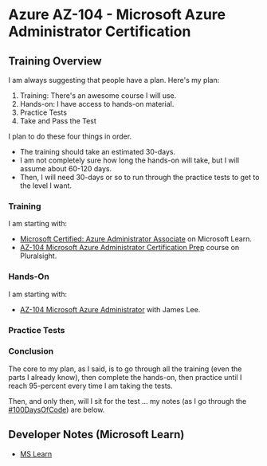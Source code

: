 # Azure AZ-104 - Microsoft Azure Administrator Certification

## Training Overview

I am always suggesting that people have a plan. Here's my plan:

1. Training: There's an awesome course I will use.
2. Hands-on: I have access to hands-on material.
3. Practice Tests
4. Take and Pass the Test

I plan to do these four things in order.

* The training should take an estimated 30-days.
* I am not completely sure how long the hands-on will take, but I will assume about 60-120 days.
* Then, I will need 30-days or so to run through the practice tests to get to the level I want.

### Training

I am starting with:

* [Microsoft Certified: Azure Administrator Associate](https://learn.microsoft.com/en-us/credentials/certifications/azure-administrator/?practice-assessment-type=certification) on Microsoft Learn.
* [AZ-104 Microsoft Azure Administrator Certification Prep](https://app.pluralsight.com/library/courses/az-104-microsoft-azure-adminstrator-certification-prep/table-of-contents) course on Pluralsight.

### Hands-On

I am starting with:

* [AZ-104 Microsoft Azure Administrator](https://learn.cloudlee.io/p/az-104-microsoft-azure-administrator) with James Lee.

### Practice Tests

### Conclusion

The core to my plan, as I said, is to go through all the training (even the parts I already know), then complete the hands-on, then practice until I reach 95-percent every time I am taking the tests.

Then, and only then, will I sit for the test ... my notes (as I go through the [#100DaysOfCode](https://twitter.com/hashtag/100DaysOfCode?f=live)) are below.

## Developer Notes (Microsoft Learn)

* [MS Learn](./ms-learn/)
